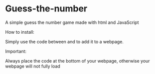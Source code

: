Guess-the-number
================

A simple guess the number game made with html and JavaScript


How to install:

Simply use the code between <Body> and </Body> to add it to a webpage.

Important:

Always place the code at the bottom of your webpage, otherwise your webpage will not fully load
